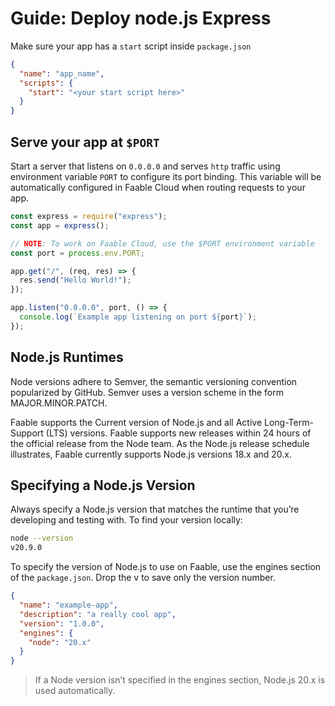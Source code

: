 # Guide: Deploy node.js Express

Make sure your app has a `start` script inside `package.json`

```json
{
  "name": "app_name",
  "scripts": {
    "start": "<your start script here>"
  }
}
```

## Serve your app at `$PORT`

Start a server that listens on `0.0.0.0` and serves `http` traffic using environment variable `PORT` to configure its port binding. This variable will be automatically configured in Faable Cloud when routing requests to your app.

```javascript
const express = require("express");
const app = express();

// NOTE: To work on Faable Cloud, use the $PORT environment variable
const port = process.env.PORT;

app.get("/", (req, res) => {
  res.send("Hello World!");
});

app.listen("0.0.0.0", port, () => {
  console.log(`Example app listening on port ${port}`);
});
```

## Node.js Runtimes

Node versions adhere to Semver, the semantic versioning convention popularized by GitHub. Semver uses a version scheme in the form MAJOR.MINOR.PATCH.

Faable supports the Current version of Node.js and all Active Long-Term-Support (LTS) versions. Faable supports new releases within 24 hours of the official release from the Node team. As the Node.js release schedule illustrates, Faable currently supports Node.js versions 18.x and 20.x.

## Specifying a Node.js Version

Always specify a Node.js version that matches the runtime that you’re developing and testing with. To find your version locally:

```bash
node --version
v20.9.0
```

To specify the version of Node.js to use on Faable, use the engines section of the `package.json`. Drop the v to save only the version number.

```json
{
  "name": "example-app",
  "description": "a really cool app",
  "version": "1.0.0",
  "engines": {
    "node": "20.x"
  }
}
```

> If a Node version isn’t specified in the engines section, Node.js 20.x is used automatically.
